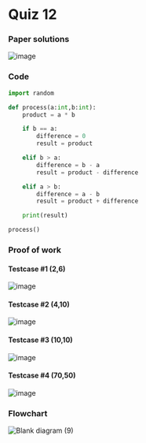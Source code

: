 # Quiz 12
### Paper solutions
![image](https://github.com/user-attachments/assets/a41bba63-1361-442e-8f89-5347d0ba527f)

### Code
```.py
import random

def process(a:int,b:int):
    product = a * b

    if b == a:
        difference = 0
        result = product

    elif b > a:
        difference = b - a
        result = product - difference

    elif a > b:
        difference = a - b
        result = product + difference

    print(result)

process()
```

### Proof of work 
#### Testcase #1 (2,6)
![image](https://github.com/user-attachments/assets/2960c230-3889-4c83-8725-44901ca2161c)
#### Testcase #2 (4,10)
![image](https://github.com/user-attachments/assets/0ba95569-dfb1-424e-b05b-2e79dd83637b)
#### Testcase #3 (10,10)
![image](https://github.com/user-attachments/assets/127ffab3-3de9-48b4-8328-34152b1c2268)
#### Testcase #4 (70,50)
![image](https://github.com/user-attachments/assets/461b3489-417a-4638-8e5b-89e620bdec81)

### Flowchart
![Blank diagram (9)](https://github.com/user-attachments/assets/889a6c58-2926-414c-8e74-5a393a8dd5fa)
